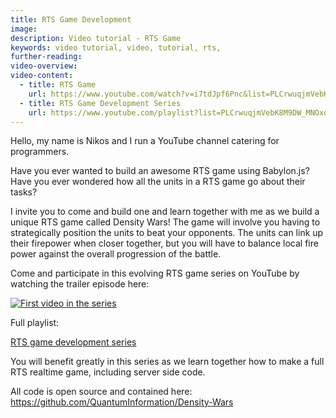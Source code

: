 ```yaml
---
title: RTS Game Development
image:
description: Video tutorial - RTS Game
keywords: video tutorial, video, tutorial, rts,
further-reading:
video-overview:
video-content:
  - title: RTS Game
    url: https://www.youtube.com/watch?v=i7tdJpf6Pnc&list=PLCrwuqjmVebK8M9DW_MNOxqn5ic6hF4ua&index=1
  - title: RTS Game Development Series
    url: https://www.youtube.com/playlist?list=PLCrwuqjmVebK8M9DW_MNOxqn5ic6hF4ua
---
```


Hello, my name is Nikos and I run a YouTube channel catering for programmers.

Have you ever wanted to build an awesome RTS game using Babylon.js?
Have you ever wondered how all the units in a RTS game go about their tasks?

I invite you to come and build one and learn together with me as we build a unique RTS game called Density Wars!
The game will involve you having to strategically position the units to beat your opponents. The units can link up their firepower when closer together, but you will have to balance local fire power against the overall progression of the battle.

Come and participate in this evolving RTS game series on YouTube by watching the trailer episode here:

[![First video in the series](https://img.youtube.com/vi/i7tdJpf6Pnc/0.jpg)](https://www.youtube.com/watch?v=i7tdJpf6Pnc&list=PLCrwuqjmVebK8M9DW_MNOxqn5ic6hF4ua&index=1 "Lets build an online RTS game together - JavaScript RTS game development series - Part 1 ")

Full playlist:

[RTS game development series](https://www.youtube.com/playlist?list=PLCrwuqjmVebK8M9DW_MNOxqn5ic6hF4ua)

You will benefit greatly in this series as we learn together how to make a full RTS realtime game, including server side code.

All code is open source and contained here: https://github.com/QuantumInformation/Density-Wars
